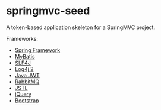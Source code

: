 # springmvc-seed

A token-based application skeleton for a SpringMVC project. 

Frameworks: 

* [Spring Framework](http://projects.spring.io/spring-framework/)
* [MyBatis](http://www.mybatis.org/mybatis-3/)
* [SLF4J](https://www.slf4j.org/)
* [Log4j 2](http://logging.apache.org/log4j/2.x/)
* [Java JWT](https://github.com/jwtk/jjwt)
* [RabbitMQ](http://www.rabbitmq.com/)
* [JSTL](http://tomcat.apache.org/taglibs/standard/)
* [jQuery](http://jquery.com/)
* [Bootstrap](http://getbootstrap.com/)
